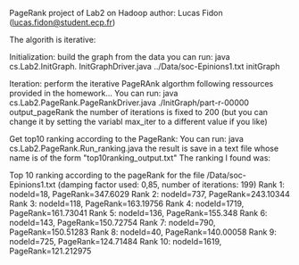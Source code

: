 PageRank project of Lab2 on Hadoop
author: Lucas Fidon (lucas.fidon@student.ecp.fr)

The algorith is iterative:

Initialization: build the graph from the data
you can run:
java cs.Lab2.InitGraph. InitGraphDriver.java ../Data/soc-Epinions1.txt initGraph

Iteration: perform the iterative PageRAnk algorthm following ressources provided in the homework...
You can run:
java cs.Lab2.PageRank.PageRankDriver.java ./InitGraph/part-r-00000 output_pageRank
the number of iterations is fixed to 200 (but you can change it by setting the variabl max_iter to a different value if you like)

Get top10 ranking according to the PageRank:
You can run:
java cs.Lab2.PageRank.Run_ranking.java
the result is save in a text file whose name is of the form "top10ranking_output.txt"
The ranking I found was:

Top 10 ranking according to the pageRank for the file /Data/soc-Epinions1.txt
(damping factor used: 0,85, number of iterations: 199)
Rank 1: nodeId=18, PageRank=347.6029
Rank 2: nodeId=737, PageRank=243.10344
Rank 3: nodeId=118, PageRank=163.19756
Rank 4: nodeId=1719, PageRank=161.73041
Rank 5: nodeId=136, PageRank=155.348
Rank 6: nodeId=143, PageRank=150.72754
Rank 7: nodeId=790, PageRank=150.51283
Rank 8: nodeId=40, PageRank=140.00058
Rank 9: nodeId=725, PageRank=124.71484
Rank 10: nodeId=1619, PageRank=121.212975
